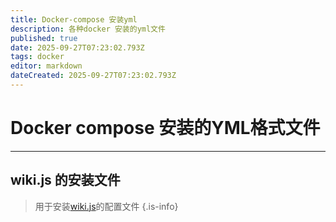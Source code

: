 ```yaml
---
title: Docker-compose 安装yml
description: 各种docker 安装的yml文件
published: true
date: 2025-09-27T07:23:02.793Z
tags: docker
editor: markdown
dateCreated: 2025-09-27T07:23:02.793Z
---
```


# Docker compose 安装的YML格式文件
---
 ## wiki.js 的安装文件

> 用于安装[wiki.js](/docker/wiki.js_docker-compose.yml)的配置文件
{.is-info}
